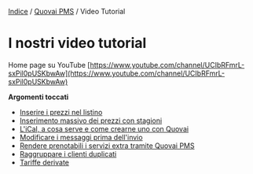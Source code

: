 

[Indice](index.md) / [Quovai PMS](quovai-pms-it.md) / Video Tutorial 

# I nostri video tutorial
  
Home page su YouTube
[https://www.youtube.com/channel/UCIbRFmrL-sxPil0pUSKbwAw](https://www.youtube.com/channel/UCIbRFmrL-sxPil0pUSKbwAw)
  
  **Argomenti toccati**
  
 - [Inserire i prezzi nel listino](https://www.youtube.com/watch?v=NmDCiSjCJ_8)
 - [Inserimento massivo dei prezzi con stagioni](https://www.youtube.com/channel/UCIbRFmrL-sxPil0pUSKbwAw/featured)
 - [L'iCal, a cosa serve e come crearne uno con Quovai](https://www.youtube.com/watch?v=NxLciNKSyNE)
 - [Modificare i messaggi prima dell'invio](http://youtu.be/gIH80Ol8pAk?hd=1)
 - [Rendere prenotabili i servizi extra tramite Quovai PMS](https://www.youtube.com/watch?v=WoaVH7Ps69o) 
 - [Raggruppare i clienti duplicati](https://www.youtube.com/watch?v=V29i4BYZBK8)
 - [Tariffe derivate](http://youtu.be/FSBspw8zAWs?hd=1)
 